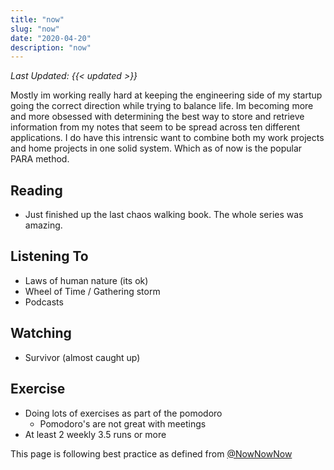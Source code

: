 ```yaml
---
title: "now"
slug: "now"
date: "2020-04-20"
description: "now"
---
```


_Last Updated: {{< updated >}}_

Mostly im working really hard at keeping the engineering side of my startup going the
correct direction while trying to balance life. Im becoming more and more obsessed with
determining the best way to store and retrieve information from my notes that seem to
be spread across ten different applications. I do have this intrensic want to combine both
my work projects and home projects in one solid system. Which as of now is the popular PARA method.

## Reading
-  Just finished up the last chaos walking book. The whole series was amazing. 

## Listening To
- Laws of human nature (its ok)
- Wheel of Time / Gathering storm
- Podcasts 

## Watching
- Survivor (almost caught up)

## Exercise
* Doing lots of exercises as part of the pomodoro
  * Pomodoro's are not great with meetings
* At least 2 weekly 3.5 runs or more

This page is following best practice as defined from
[@NowNowNow](https://twitter.com/NowNowNow)
